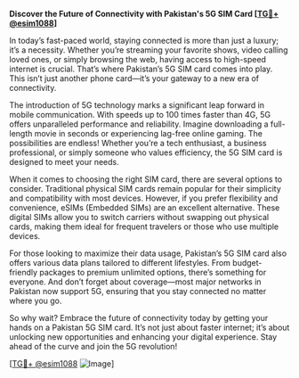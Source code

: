 **Discover the Future of Connectivity with Pakistan's 5G SIM Card [[TG💪+ @esim1088](https://t.me/s/esim1088)]**

In today’s fast-paced world, staying connected is more than just a luxury; it’s a necessity. Whether you’re streaming your favorite shows, video calling loved ones, or simply browsing the web, having access to high-speed internet is crucial. That’s where Pakistan’s 5G SIM card comes into play. This isn’t just another phone card—it’s your gateway to a new era of connectivity.

The introduction of 5G technology marks a significant leap forward in mobile communication. With speeds up to 100 times faster than 4G, 5G offers unparalleled performance and reliability. Imagine downloading a full-length movie in seconds or experiencing lag-free online gaming. The possibilities are endless! Whether you’re a tech enthusiast, a business professional, or simply someone who values efficiency, the 5G SIM card is designed to meet your needs.

When it comes to choosing the right SIM card, there are several options to consider. Traditional physical SIM cards remain popular for their simplicity and compatibility with most devices. However, if you prefer flexibility and convenience, eSIMs (Embedded SIMs) are an excellent alternative. These digital SIMs allow you to switch carriers without swapping out physical cards, making them ideal for frequent travelers or those who use multiple devices.

For those looking to maximize their data usage, Pakistan’s 5G SIM card also offers various data plans tailored to different lifestyles. From budget-friendly packages to premium unlimited options, there’s something for everyone. And don’t forget about coverage—most major networks in Pakistan now support 5G, ensuring that you stay connected no matter where you go.

So why wait? Embrace the future of connectivity today by getting your hands on a Pakistan 5G SIM card. It’s not just about faster internet; it’s about unlocking new opportunities and enhancing your digital experience. Stay ahead of the curve and join the 5G revolution! 

[[TG💪+ @esim1088](https://t.me/s/esim1088) ![Image](https://i.postimg.cc/Y0z9fWf4/image.png)]